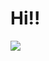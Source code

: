 # Hi!!
<img src="https://img.shields.io/badge/Android-3DDC84?style=flat-square&logo=Android&logoColor=white"/>
